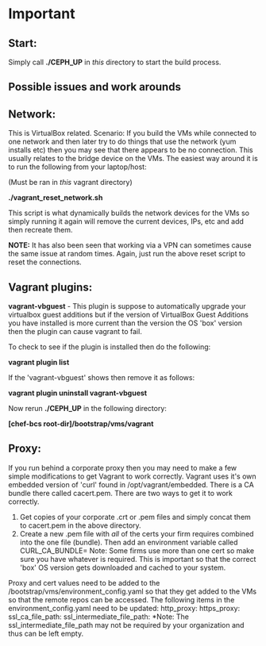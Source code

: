 # Important

## Start:
Simply call **./CEPH_UP** in *this* directory to start the build process.

## Possible issues and work arounds
## Network:
This is VirtualBox related. Scenario: If you build the VMs while connected to one network and then later try to do things that use the network (yum installs etc) then you may see that there appears to be no connection. This usually relates to the bridge device on the VMs. The easiest way around it is to run the following from your laptop/host:

 (Must be ran in *this* vagrant directory)

 **./vagrant_reset_network.sh**

This script is what dynamically builds the network devices for the VMs so simply running it again will remove the current devices, IPs, etc and add then recreate them.

**NOTE:** It has also been seen that working via a VPN can sometimes cause the same issue at random times. Again, just run the above reset script to reset the connections.

## Vagrant plugins:
 **vagrant-vbguest** - This plugin is suppose to automatically upgrade your virtualbox guest additions but if the version of VirtualBox Guest Additions you have installed is more current than the version the OS 'box' version then the plugin can cause vagrant to fail.

 To check to see if the plugin is installed then do the following:

 **vagrant plugin list**

 If the 'vagrant-vbguest' shows then remove it as follows:

  **vagrant plugin uninstall vagrant-vbguest**

 Now rerun **./CEPH_UP** in the following directory:

 **[chef-bcs root-dir]/bootstrap/vms/vagrant**

## Proxy:
 If you run behind a corporate proxy then you may need to make a few simple modifications to get Vagrant to work correctly. Vagrant uses it's own embedded version of 'curl' found in /opt/vagrant/embedded. There is a CA bundle there called cacert.pem. There are two ways to get it to work correctly.
 1. Get copies of your corporate .crt or .pem files and simply concat them to cacert.pem in the above directory.
 2. Create a new .pem file with *all* of the certs your firm requires combined into the one file (bundle). Then add an environment variable called CURL_CA_BUNDLE=<the name and location of the new file>
 Note: Some firms use more than one cert so make sure you have whatever is required.
 This is important so that the correct 'box' OS version gets downloaded and cached to your system.

 Proxy and cert values need to be added to the <chef-bcs root>/bootstrap/vms/environment_config.yaml so that they get added to the VMs so that the remote repos can be accessed.
 The following items in the environment_config.yaml need to be updated:
 http_proxy:
 https_proxy:
 ssl_ca_file_path:
 ssl_intermediate_file_path:
 *Note: The ssl_intermediate_file_path may not be required by your organization and thus can be left empty.
